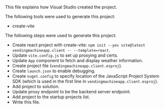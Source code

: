 This file explains how Visual Studio created the project.

The following tools were used to generate this project:
- create-vite

The following steps were used to generate this project:
- Create react project with create-vite: `npm init --yes vite@latest vendingmachineapp.client -- --template=react`.
- Update `vite.config.js` to set up proxying and certs.
- Update `App` component to fetch and display weather information.
- Create project file (`vendingmachineapp.client.esproj`).
- Create `launch.json` to enable debugging.
- Create `nuget.config` to specify location of the JavaScript Project System SDK (which is used in the first line in `vendingmachineapp.client.esproj`).
- Add project to solution.
- Update proxy endpoint to be the backend server endpoint.
- Add project to the startup projects list.
- Write this file.
